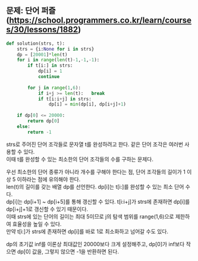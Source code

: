 ## 문제: 단어 퍼즐 (https://school.programmers.co.kr/learn/courses/30/lessons/1882)
```python
def solution(strs, t):
    strs = {i:None for i in strs}
    dp = [20001]*len(t)
    for i in range(len(t)-1,-1,-1):
        if t[i:] in strs:
            dp[i] = 1
            continue
        
        for j in range(1,6):
            if i+j >= len(t):   break
            if t[i:i+j] in strs:
                dp[i] = min(dp[i], dp[i+j]+1)
    
    if dp[0] <= 20000:
        return dp[0]
    else:
        return -1
```
strs로 주어진 단어 조각들로 문자열 t를 완성하려고 한다. 같은 단어 조각은 여러번 사용할 수 있다.  
이때 t를 완성할 수 있는 최소한의 단어 조각들의 수를 구하는 문제다.  

우선 최소한의 단어 종류가 아니라 개수를 구해야 한다는 점, 단어 조각들의 길이가 1 이상 5 이하라는 점에 유의해야 한다.  
len(t)의 길이를 갖는 배열 dp를 선언한다. dp[i]는 t[i:]를 완성할 수 있는 최소 단어 수다.  
dp[i]는 dp[i+1] ~ dp[i+5]를 통해 갱신할 수 있다. t[i:i+j]가 strs에 존재하면 dp[i]를 dp[i+j]+1로 갱신할 수 있기 때문이다.  
이때 strs에 있는 단어의 길이는 최대 5이므로 j의 탐색 범위를 range(1,6)으로 제한하여 효율성을 높일 수 있다.  
만약 t[i:]가 strs에 존재하면 dp[i]를 바로 1로 최소화하고 넘어갈 수도 있다.  

dp의 초기값 inf를 이론상 최대값인 20000보다 크게 설정해주고, dp[0]가 inf보다 작으면 dp[0] 값을, 그렇지 않으면 -1을 반환하면 된다.  
